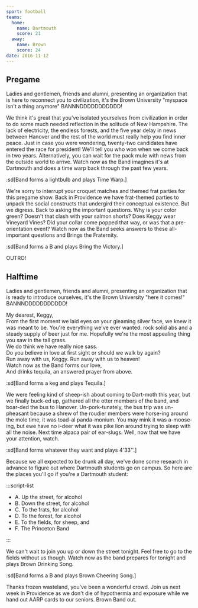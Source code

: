 ```yaml
---
sport: football
teams:
  home:
    name: Dartmouth
    score: 21
  away:
    name: Brown
    score: 24
date: 2016-11-12
---
```


## Pregame

Ladies and gentlemen, friends and alumni, presenting an organization that is here to reconnect you to civilization, it's the Brown University "myspace isn't a thing anymore" BANNNDDDDDDDDDDD!

We think it's great that you've isolated yourselves from civilization in order to do some much needed reflection in the solitude of New Hampshire. The lack of electricity, the endless forests, and the five year delay in news between Hanover and the rest of the world must really help you find inner peace. Just in case you were wondering, twenty-two candidates have entered the race for president! We'll tell you who won when we come back in two years. Alternatively, you can wait for the pack mule with news from the outside world to arrive. Watch now as the Band imagines it's at Dartmouth and does a time warp back through the past few years.

:sd[Band forms a lightbulb and plays Time Warp.]

We're sorry to interrupt your croquet matches and themed frat parties for this pregame show. Back in Providence we have frat-themed parties to unpack the social constructs that undergird their conceptual existence. But we digress. Back to asking the important questions. Why is your color green? Doesn't that clash with your salmon shorts? Does Keggy wear Vineyard Vines? Did your collar come popped that way, or was that a pre-orientation event? Watch now as the Band seeks answers to these all-important questions and Brings the Fraternity.

:sd[Band forms a B and plays Bring the Victory.]

OUTRO!

## Halftime

Ladies and gentlemen, friends and alumni, presenting an organization that is ready to introduce ourselves, it's the Brown University "here it comes!" BANNNDDDDDDDDDDD!

My dearest, Keggy,\
From the first moment we laid eyes on your gleaming silver face, we knew it was meant to be. You're everything we've ever wanted: rock solid abs and a steady supply of beer just for me. Hopefully we're the most appealing thing you saw in the tall grass. \
We do think we have really nice sass. \
Do you believe in love at first sight or should we walk by again? \
Run away with us, Keggy. Run away with us to heaven! \
Watch now as the Band forms our love, \
And drinks tequila, an answered prayer from above.

:sd[Band forms a keg and plays Tequila.]

We were feeling kind of sheep-ish about coming to Dart-moth this year, but we finally buck-ed up, gathered all the otter members of the band, and boar-ded the bus to Hanover. Un-pork-tunately, the bus trip was un-pheasant because a shrew of the roudier members were horse-ing around the mole time, it was toad-al panda-monium. You may mink it was a-moose-ing, but ewe have no i-deer what it was pike lion around trying to sleep with all the noise. Next time alpaca pair of ear-slugs. Well, now that we have your attention, watch.

:sd[Band forms whatever they want and plays 4'33''.]

Because we all expected to be drunk all day, we've done some research in advance to figure out where Dartmouth students go on campus. So here are the places you'll go if you're a Dartmouth student:

:::script-list

- A. Up the street, for alcohol
- B. Down the street, for alcohol
- C. To the frats, for alcohol
- D. To the forest, for alcohol
- E. To the fields, for sheep, and
- F. The Princeton Band

:::

We can't wait to join you up or down the street tonight. Feel free to go to the fields without us though. Watch now as the band prepares for tonight and plays Brown Drinking Song.

:sd[Band forms a B and plays Brown Cheering Song.]

Thanks frozen wasteland, you've been a wonderful crowd. Join us next week in Providence as we don't die of hypothermia and exposure while we hand out AARP cards to our seniors. Brown Band out.
